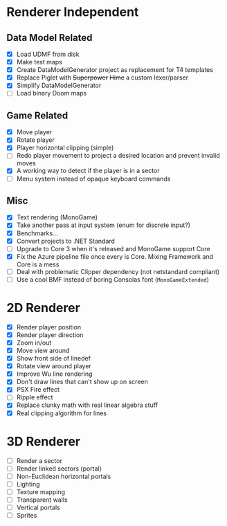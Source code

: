 # Renderer Independent

## Data Model Related

- [x] Load UDMF from disk
- [x] Make test maps
- [x] Create DataModelGenerator project as replacement for T4 templates
- [x] Replace Piglet with ~~Superpower~~ ~~Hime~~ a custom lexer/parser
- [x] Simplify DataModelGenerator
- [ ] Load binary Doom maps

## Game Related

- [x] Move player
- [x] Rotate player
- [x] Player horizontal clipping (simple)
- [ ] Redo player movement to project a desired location and prevent invalid moves
- [x] A working way to detect if the player is in a sector
- [ ] Menu system instead of opaque keyboard commands

## Misc

- [x] Text rendering (MonoGame)
- [x] Take another pass at input system (enum for discrete input?)
- [x] Benchmarks...
- [x] Convert projects to .NET Standard
- [ ] Upgrade to Core 3 when it's released and MonoGame support Core
- [x] Fix the Azure pipeline file once every is Core.  Mixing Framework and Core is a mess
- [ ] Deal with problematic Clipper dependency (not netstandard compliant)
- [ ] Use a cool BMF instead of boring Consolas font (`MonoGameExtended`)

# 2D Renderer

- [x] Render player position
- [x] Render player direction
- [x] Zoom in/out
- [x] Move view around
- [x] Show front side of linedef
- [x] Rotate view around player
- [x] Improve Wu line rendering
- [x] Don't draw lines that can't show up on screen
- [x] PSX Fire effect
- [ ] Ripple effect
- [x] Replace clunky math with real linear algebra stuff
- [x] Real clipping algorithm for lines

# 3D Renderer

- [ ] Render a sector
- [ ] Render linked sectors (portal)
- [ ] Non-Euclidean horizontal portals
- [ ] Lighting
- [ ] Texture mapping
- [ ] Transparent walls
- [ ] Vertical portals
- [ ] Sprites
